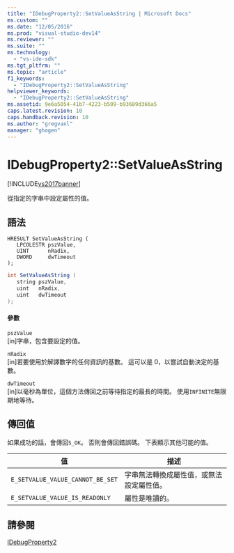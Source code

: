 ```yaml
---
title: "IDebugProperty2::SetValueAsString | Microsoft Docs"
ms.custom: ""
ms.date: "12/05/2016"
ms.prod: "visual-studio-dev14"
ms.reviewer: ""
ms.suite: ""
ms.technology: 
  - "vs-ide-sdk"
ms.tgt_pltfrm: ""
ms.topic: "article"
f1_keywords: 
  - "IDebugProperty2::SetValueAsString"
helpviewer_keywords: 
  - "IDebugProperty2::SetValueAsString"
ms.assetid: 9e6a5054-41b7-4223-b509-b93689d366a5
caps.latest.revision: 10
caps.handback.revision: 10
ms.author: "gregvanl"
manager: "ghogen"
---
```

# IDebugProperty2::SetValueAsString
[!INCLUDE[vs2017banner](../../../code-quality/includes/vs2017banner.md)]

從指定的字串中設定屬性的值。  
  
## 語法  
  
```cpp#  
HRESULT SetValueAsString (   
   LPCOLESTR pszValue,  
   UINT      nRadix,  
   DWORD     dwTimeout  
);  
```  
  
```c#  
int SetValueAsString (   
   string pszValue,  
   uint   nRadix,  
   uint   dwTimeout  
);  
```  
  
#### 參數  
 `pszValue`  
 \[in\]字串，包含要設定的值。  
  
 `nRadix`  
 \[in\]若要使用於解譯數字的任何資訊的基數。  這可以是 0，以嘗試自動決定的基數。  
  
 `dwTimeout`  
 \[in\]以毫秒為單位，這個方法傳回之前等待指定的最長的時間。  使用`INFINITE`無限期地等待。  
  
## 傳回值  
 如果成功的話，會傳回`S_OK`。 否則會傳回錯誤碼。  下表顯示其他可能的值。  
  
|值|描述|  
|-------|--------|  
|`E_SETVALUE_VALUE_CANNOT_BE_SET`|字串無法轉換成屬性值，或無法設定屬性值。|  
|`E_SETVALUE_VALUE_IS_READONLY`|屬性是唯讀的。|  
  
## 請參閱  
 [IDebugProperty2](../../../extensibility/debugger/reference/idebugproperty2.md)